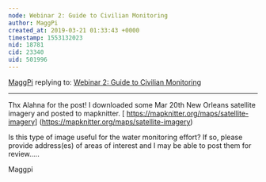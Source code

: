 ```yaml
---
node: Webinar 2: Guide to Civilian Monitoring
author: MaggPi
created_at: 2019-03-21 01:33:43 +0000
timestamp: 1553132023
nid: 18781
cid: 23340
uid: 501996
---
```




[MaggPi](../profile/MaggPi) replying to: [Webinar 2: Guide to Civilian Monitoring](../notes/a1ahna/03-19-2019/webinar-2-guide-to-civilian-monitoring)

----
Thx Alahna for the post!  I downloaded some Mar 20th New Orleans satellite imagery  and posted to mapknitter.
 [ https://mapknitter.org/maps/satellite-imagery]
(https://mapknitter.org/maps/satellite-imagery) 

Is this type of image  useful for the water monitoring effort? If so, please provide address(es) of areas of interest and I may be able to post them for review.....

Maggpi



